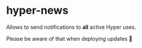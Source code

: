 # hyper-news

Allows to send notifications to **all** active Hyper uses.

Please be aware of that when deploying updates :pray:

